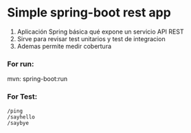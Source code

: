 # Simple spring-boot rest app


1. Aplicación Spring básica qué expone un servicio API REST
2. Sirve para revisar test unitarios y test de integracion
3. Ademas permite medir cobertura


### For run:
mvn: spring-boot:run

### For Test:

    /ping
    /sayhello
    /saybye




